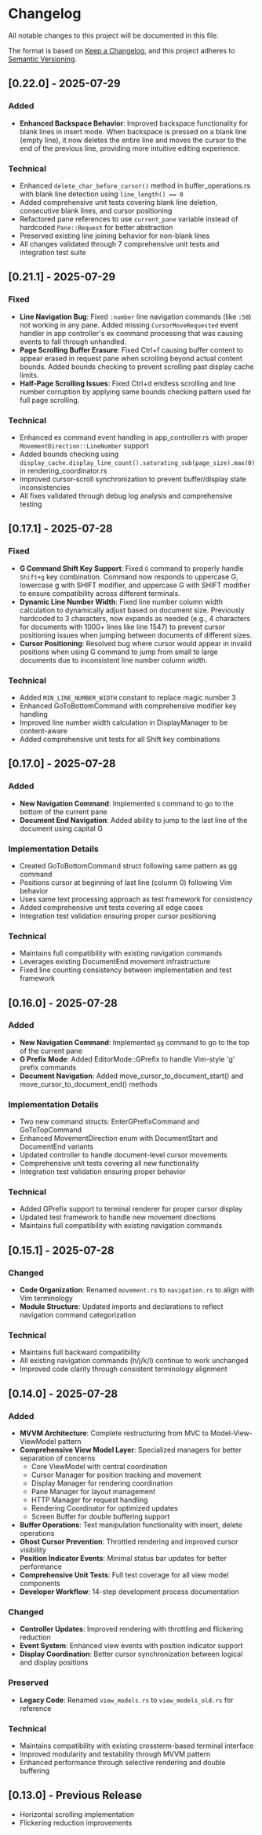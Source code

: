 # Changelog

All notable changes to this project will be documented in this file.

The format is based on [Keep a Changelog](https://keepachangelog.com/en/1.0.0/),
and this project adheres to [Semantic Versioning](https://semver.org/spec/v2.0.0.html).

## [0.22.0] - 2025-07-29

### Added
- **Enhanced Backspace Behavior**: Improved backspace functionality for blank lines in insert mode. When backspace is pressed on a blank line (empty line), it now deletes the entire line and moves the cursor to the end of the previous line, providing more intuitive editing experience.

### Technical
- Enhanced `delete_char_before_cursor()` method in buffer_operations.rs with blank line detection using `line_length() == 0`
- Added comprehensive unit tests covering blank line deletion, consecutive blank lines, and cursor positioning
- Refactored pane references to use `current_pane` variable instead of hardcoded `Pane::Request` for better abstraction
- Preserved existing line joining behavior for non-blank lines
- All changes validated through 7 comprehensive unit tests and integration test suite

## [0.21.1] - 2025-07-29

### Fixed
- **Line Navigation Bug**: Fixed `:number` line navigation commands (like `:58`) not working in any pane. Added missing `CursorMoveRequested` event handler in app controller's ex command processing that was causing events to fall through unhandled.
- **Page Scrolling Buffer Erasure**: Fixed Ctrl+f causing buffer content to appear erased in request pane when scrolling beyond actual content bounds. Added bounds checking to prevent scrolling past display cache limits.
- **Half-Page Scrolling Issues**: Fixed Ctrl+d endless scrolling and line number corruption by applying same bounds checking pattern used for full page scrolling.

### Technical
- Enhanced ex command event handling in app_controller.rs with proper `MovementDirection::LineNumber` support
- Added bounds checking using `display_cache.display_line_count().saturating_sub(page_size).max(0)` in rendering_coordinator.rs
- Improved cursor-scroll synchronization to prevent buffer/display state inconsistencies
- All fixes validated through debug log analysis and comprehensive testing

## [0.17.1] - 2025-07-28

### Fixed
- **G Command Shift Key Support**: Fixed `G` command to properly handle `Shift+g` key combination. Command now responds to uppercase G, lowercase g with SHIFT modifier, and uppercase G with SHIFT modifier to ensure compatibility across different terminals.
- **Dynamic Line Number Width**: Fixed line number column width calculation to dynamically adjust based on document size. Previously hardcoded to 3 characters, now expands as needed (e.g., 4 characters for documents with 1000+ lines like line 1547) to prevent cursor positioning issues when jumping between documents of different sizes.
- **Cursor Positioning**: Resolved bug where cursor would appear in invalid positions when using G command to jump from small to large documents due to inconsistent line number column width.

### Technical
- Added `MIN_LINE_NUMBER_WIDTH` constant to replace magic number 3
- Enhanced GoToBottomCommand with comprehensive modifier key handling
- Improved line number width calculation in DisplayManager to be content-aware
- Added comprehensive unit tests for all Shift key combinations

## [0.17.0] - 2025-07-28

### Added
- **New Navigation Command**: Implemented `G` command to go to the bottom of the current pane
- **Document End Navigation**: Added ability to jump to the last line of the document using capital G

### Implementation Details
- Created GoToBottomCommand struct following same pattern as gg command
- Positions cursor at beginning of last line (column 0) following Vim behavior
- Uses same text processing approach as test framework for consistency
- Added comprehensive unit tests covering all edge cases
- Integration test validation ensuring proper cursor positioning

### Technical
- Maintains full compatibility with existing navigation commands
- Leverages existing DocumentEnd movement infrastructure
- Fixed line counting consistency between implementation and test framework

## [0.16.0] - 2025-07-28

### Added
- **New Navigation Command**: Implemented `gg` command to go to the top of the current pane
- **G Prefix Mode**: Added EditorMode::GPrefix to handle Vim-style 'g' prefix commands
- **Document Navigation**: Added move_cursor_to_document_start() and move_cursor_to_document_end() methods

### Implementation Details
- Two new command structs: EnterGPrefixCommand and GoToTopCommand
- Enhanced MovementDirection enum with DocumentStart and DocumentEnd variants
- Updated controller to handle document-level cursor movements
- Comprehensive unit tests covering all new functionality
- Integration test validation ensuring proper behavior

### Technical
- Added GPrefix support to terminal renderer for proper cursor display
- Updated test framework to handle new movement directions
- Maintains full compatibility with existing navigation commands

## [0.15.1] - 2025-07-28

### Changed
- **Code Organization**: Renamed `movement.rs` to `navigation.rs` to align with Vim terminology
- **Module Structure**: Updated imports and declarations to reflect navigation command categorization

### Technical
- Maintains full backward compatibility
- All existing navigation commands (h/j/k/l) continue to work unchanged
- Improved code clarity through consistent terminology alignment

## [0.14.0] - 2025-07-28

### Added
- **MVVM Architecture**: Complete restructuring from MVC to Model-View-ViewModel pattern
- **Comprehensive View Model Layer**: Specialized managers for better separation of concerns
  - Core ViewModel with central coordination
  - Cursor Manager for position tracking and movement
  - Display Manager for rendering coordination
  - Pane Manager for layout management
  - HTTP Manager for request handling
  - Rendering Coordinator for optimized updates
  - Screen Buffer for double buffering support
- **Buffer Operations**: Text manipulation functionality with insert, delete operations
- **Ghost Cursor Prevention**: Throttled rendering and improved cursor visibility
- **Position Indicator Events**: Minimal status bar updates for better performance
- **Comprehensive Unit Tests**: Full test coverage for all view model components
- **Developer Workflow**: 14-step development process documentation

### Changed
- **Controller Updates**: Improved rendering with throttling and flickering reduction
- **Event System**: Enhanced view events with position indicator support
- **Display Coordination**: Better cursor synchronization between logical and display positions

### Preserved
- **Legacy Code**: Renamed `view_models.rs` to `view_models_old.rs` for reference

### Technical
- Maintains compatibility with existing crossterm-based terminal interface
- Improved modularity and testability through MVVM pattern
- Enhanced performance through selective rendering and double buffering

## [0.13.0] - Previous Release
- Horizontal scrolling implementation
- Flickering reduction improvements